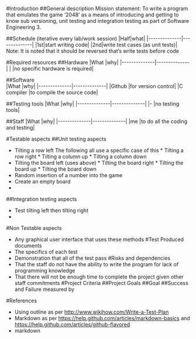 
#Introduction
##General description
Mission statement: To write a program that emulates the game ‘2048’ as a means of introducing and getting to know sub versioning, unit testing and integration testing as part of Software Engineering 3.

##Schedule (iterative every lab/work session)
|Half|what|
|--------------|--------------|
|1st|start writing code|
|2nd|write test cases (as unit tests)|
Note: It is noted that it should be reversed that’s write tests before code

#Required resources
##Hardware
|What		|why|
|--------------|--------------|
|		|no specific hardware is required|

##Software	
|What		|why|
|--------------|--------------|
|Github 		|for version control|
|C compiler	|to compile the source code|

##Testing tools	
|What		|why|
|--------------|--------------|
|-		|no testing tools|

##Staff
|What		|why|
|--------------|--------------|
|me		|to do all the coding and testing|

#Testable aspects
##Unit testing aspects
<ul>
<li>Tilting a row left
The following all use a specific case of this
* Tilting a row right
* Tilting a column up
* Tilting a column down
<li>Tilting the board left (uses above)
* Tilting the board right
* Tilting the board up
* Tilting the board down
<li>Random insertion of a number into the game 
<li>Create an empty board
<li>	
</ul>
##Integration testing aspects
<ul>
<li>Test tilting left then tilting right
<li>
</ul>	

#Non Testable aspects
- Any graphical user interface that uses these methods
#Test Produced documents
- The specifics of each test
- Demonstration that all of the test pass
#Risks and dependencies
- That the staff do not have the ability to write the program for lack of programming knowledge
- That there will not be enough time to complete the project given other staff commitments
#Project Criteria
##Project Goals
##Goal
##Success and Failure measured by
	
#References
- Using outline as per http://www.wikihow.com/Write-a-Test-Plan
- Markdown as per https://help.github.com/articles/markdown-basics and https://help.github.com/articles/github-flavored
- markdown


